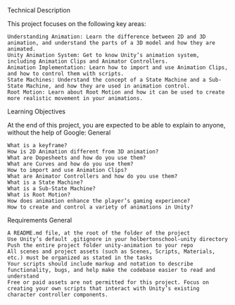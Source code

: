 Technical Description

This project focuses on the following key areas:

    Understanding Animation: Learn the difference between 2D and 3D animation, and understand the parts of a 3D model and how they are animated.
    Unity Animation System: Get to know Unity’s animation system, including Animation Clips and Animator Controllers.
    Animation Implementation: Learn how to import and use Animation Clips, and how to control them with scripts.
    State Machines: Understand the concept of a State Machine and a Sub-State Machine, and how they are used in animation control.
    Root Motion: Learn about Root Motion and how it can be used to create more realistic movement in your animations.
Learning Objectives

At the end of this project, you are expected to be able to explain to anyone, without the help of Google:
General

    What is a keyframe?
    How is 2D Animation different from 3D animation?
    What are Dopesheets and how do you use them?
    What are Curves and how do you use them?
    How to import and use Animation Clips?
    What are Animator Controllers and how do you use them?
    What is a State Machine?
    What is a Sub-State Machine?
    What is Root Motion?
    How does animation enhance the player’s gaming experience?
    How to create and control a variety of animations in Unity?

Requirements
General

    A README.md file, at the root of the folder of the project
    Use Unity’s default .gitignore in your holbertonschool-unity directory
    Push the entire project folder unity-animation to your repo
    All scenes and project assets (such as Scenes, Scripts, Materials, etc.) must be organized as stated in the tasks
    Your scripts should include markup and notation to describe functionality, bugs, and help make the codebase easier to read and understand
    Free or paid assets are not permitted for this project. Focus on creating your own scripts that interact with Unity’s existing character controller components.
